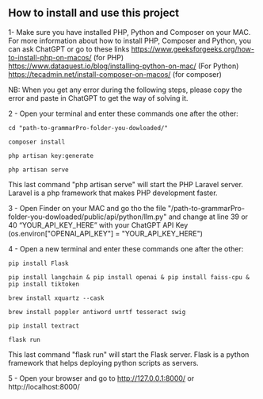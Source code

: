 ## How to install and use this project

1- Make sure you have installed PHP, Python  and Composer on your MAC. For more information about how to install PHP, Composer and Python, you can ask ChatGPT or go to these links https://www.geeksforgeeks.org/how-to-install-php-on-macos/  (for PHP) https://www.dataquest.io/blog/installing-python-on-mac/ (For Python) https://tecadmin.net/install-composer-on-macos/ (for composer)

NB: When you get any error during the following steps, please copy the error and paste in ChatGPT to get the way of solving it.

2 - Open your terminal and enter these commands one after the other:

	cd "path-to-grammarPro-folder-you-dowloaded/"
	
    composer install

	php artisan key:generate

	php artisan serve


This last command "php artisan serve" will start the PHP Laravel server. Laravel is a php framework that makes PHP development faster.


3 - Open Finder on your MAC and go tho the file "/path-to-grammarPro-folder-you-dowloaded/public/api/python/llm.py" and change at line 39  or 40 “YOUR_API_KEY_HERE” with your ChatGPT API Key (os.environ["OPENAI_API_KEY"] = "YOUR_API_KEY_HERE")

4 - Open a new terminal and enter these commands one after the other:

    pip install Flask

    pip install langchain & pip install openai & pip install faiss-cpu & pip install tiktoken

    brew install xquartz --cask

    brew install poppler antiword unrtf tesseract swig

    pip install textract

    flask run

This last command "flask run" will start the Flask server. Flask is a python framework that helps deploying python scripts as servers.

5 - Open your browser and go to http://127.0.0.1:8000/ or http://localhost:8000/ 
